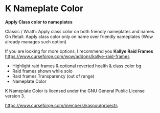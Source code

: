 # K Nameplate Color

**Apply Class color to nameplates**

Classic / Wrath: Apply class color on both friendly nameplates and names.
On Retail: Apply class color only on name over friendly nameplates (Wow already manages such option)



If you are looking for more options, I recommend you **Kallye Raid Frames**
https://www.curseforge.com/wow/addons/kallye-raid-frames
 - Highlight raid frames & optional reverted health & class color bg
 - Raid frames shown while solo
 - Raid frames Transparency (out of range)
 - Nameplate Color


K Nameplate Color is licensed under the GNU General Public License version 3.

https://www.curseforge.com/members/kaspou/projects